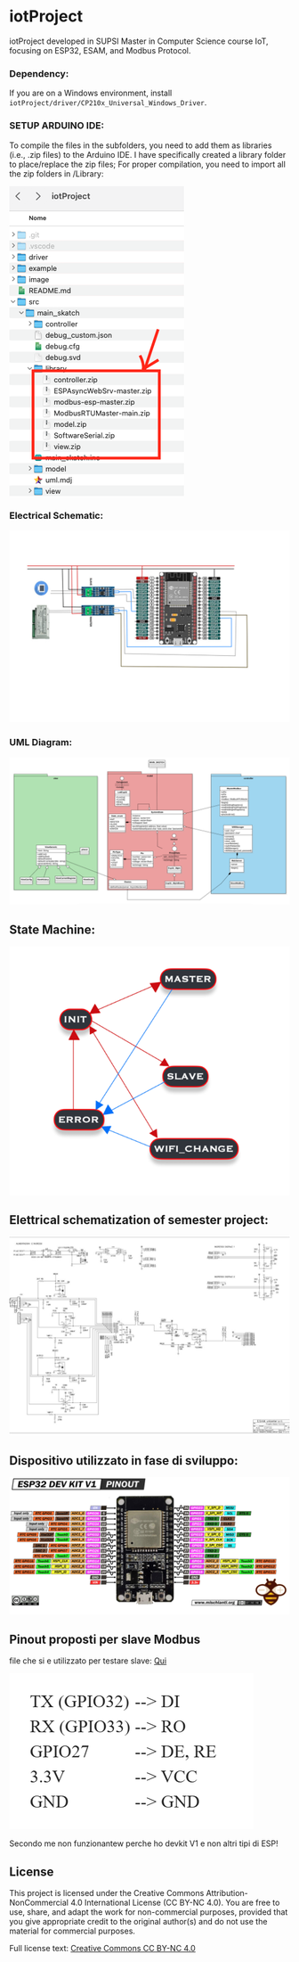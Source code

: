 # iotProject
iotProject developed in SUPSI Master in Computer Science course IoT, focusing on ESP32, ESAM, and Modbus Protocol.

### Dependency:
If you are on a Windows environment, install `iotProject/driver/CP210x_Universal_Windows_Driver`.

### SETUP ARDUINO IDE:

To compile the files in the subfolders, you need to add them as libraries (i.e., .zip files) to the Arduino IDE.
I have specifically created a library folder to place/replace the zip files;
For proper compilation, you need to import all the zip folders in /Library:

![alt text](image/Library.png)

### Electrical Schematic:

![alt text](image/schema_elettrico.jpeg)

### UML Diagram:

![alt text](image/uml.png)

## State Machine: 
![alt text](image/state_machine.png)



## Elettrical schematization of semester project:
![alt text](docs/EsamElettric.jpg)


## Dispositivo utilizzato in fase di sviluppo:
![alt text](image/ESP32-DOIT-DEV-KIT-v1-pinout-mischianti.png)

## Pinout proposti per slave Modbus

file che si e utilizzato per testare slave: [Qui](src/SLAVE_EXAMPLE/modbusSlave2/modbusSlave2.ino)


![alt text](image/SlavePinout.png)


Secondo me non funzionantew perche ho devkit V1 e non altri tipi di ESP!


## License

This project is licensed under the Creative Commons Attribution-NonCommercial 4.0 International License (CC BY-NC 4.0). You are free to use, share, and adapt the work for non-commercial purposes, provided that you give appropriate credit to the original author(s) and do not use the material for commercial purposes.

Full license text: [Creative Commons CC BY-NC 4.0](https://creativecommons.org/licenses/by-nc/4.0/)

